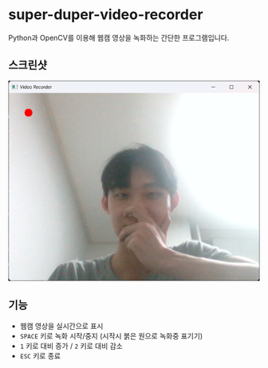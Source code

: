 # super-duper-video-recorder

Python과 OpenCV를 이용해 웹캠 영상을 녹화하는 간단한 프로그램입니다.

## 스크린샷
![녹화기 화면](./screenshot.png)

## 기능
- 웹캠 영상을 실시간으로 표시
- `SPACE` 키로 녹화 시작/중지 (시작시 붉은 원으로 녹화중 표기기)
- `1` 키로 대비 증가 / `2` 키로 대비 감소
- `ESC` 키로 종료
